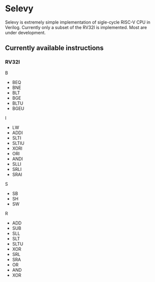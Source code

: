 # Selevy

Selevy is extremely simple implementation of sigle-cycle RISC-V CPU in Verilog. Currently only a subset of the RV32I is implemented. Most are under development.

## Currently available instructions

### RV32I

B

- BEQ
- BNE
- BLT
- BGE
- BLTU
- BGEU

I

- LW
- ADDI
- SLTI
- SLTIU
- XORI
- ORI
- ANDI
- SLLI
- SRLI
- SRAI

S

- SB
- SH
- SW

R

- ADD
- SUB
- SLL
- SLT
- SLTU
- XOR
- SRL
- SRA
- OR
- AND
- XOR
